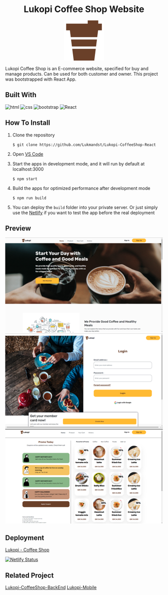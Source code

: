 # <h1 align="center">Lukopi Coffee Shop Website</h1>
<div align="center">
<img src='/src/assets/image/stock/coffee 1.png' margin="auto"/>
</div>



Lukopi Coffee Shop is an E-commerce website, specified for buy and manage products. Can be used for both customer and owner. This project was bootstrapped with React App. 

## Built With

![html](https://img.shields.io/badge/html-5-blue)
![css](https://img.shields.io/badge/css-3-yellow)
![bootstrap](https://img.shields.io/badge/bootstrap-5.2-blueviolet)
![React](https://img.shields.io/badge/-ReactJs-blue)

## How To Install

1. Clone the repository
   ```
   $ git clone https://github.com/Lukmandst/Lukopi-CoffeeShop-React
   ```
2. Open [VS Code](https://code.visualstudio.com/)
3. Start the apps in development mode, and it will run by default at localhost:3000
   ```
   $ npm start
   ```
   
4. Build the apps for optimized performance after development mode
   ```
   $ npm run build
   ```
5. You can deploy the `build` folder into your private server. Or just simply use the [Netlify](https://netlify.app) if you want to test the app before the real deployment

## Preview

<div display=flex flex-direction=column row-gap=10px align="center" height="500px">
<img src="/src/assets/screenshot/Homepage.png"  alt="home" />
<img src="/src/assets/screenshot/Login-page.png"  alt="login" />
<img src="/src/assets/screenshot/Product-page.png"  alt="product" />
</div>

## Deployment

[Lukopi - Coffee Shop](https://lukopi-coffeeshop.netlify.app/) 

[![Netlify Status](https://api.netlify.com/api/v1/badges/540034e6-3e45-4ac0-873f-b3bb48af82b3/deploy-status)](https://app.netlify.com/sites/lukopi-coffeeshop/deploys)

## Related Project

[Lukopi-CoffeeShop-BackEnd](https://github.com/Lukmandst/Lukopi-CoffeeShop)
[Lukopi-Mobile](https://github.com/Lukmandst/LukopiMobile-Native)
